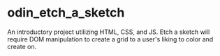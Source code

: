 # odin_etch_a_sketch

An introductory project utilizing HTML, CSS, and JS. Etch a sketch will require DOM manipulation to create a grid to a user's liking to color
and create on.
